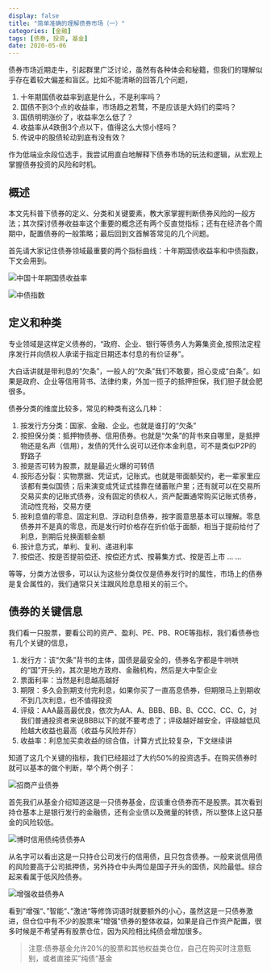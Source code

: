 ```yaml
---
display: false
title: "简单准确的理解债券市场（一）"
categories: [金融]
tags: [债券, 投资, 基金]
date: 2020-05-06
---
```


债券市场近期走牛，引起群里广泛讨论，虽然有各种体会和秘籍，但我们的理解似乎存在着较大偏差和盲区。比如不能清晰的回答几个问题，

1. 十年期国债收益率到底是什么，不是利率吗？
2. 国债不到3个点的收益率，市场趋之若鹜，不是应该是大妈们的菜吗？
3. 国债明明涨价了，收益率怎么低了？
4. 收益率从4跌倒3个点以下，值得这么大惊小怪吗？
5. 传说中的股债轮动到底有没有效？

作为低端业余段位选手，我尝试用直白地解释下债券市场的玩法和逻辑，从宏观上掌握债券投资的风险和时机。

## 概述
本文先科普下债券的定义、分类和关键要素，教大家掌握判断债券风险的一般方法；其次探讨债券收益率这个重要的概念还有两个反直觉指标；还有在经济各个周期中，配置债券的一般策略；最后回到文首解答常见的几个问题。

首先请大家记住债券领域最重要的两个指标曲线：十年期国债收益率和中债指数，下文会用到。

![中国十年期国债收益率](https://raw.githubusercontent.com/leeleilei/leeleilei.github.io/master/assets/images/%E4%B8%AD%E5%9B%BD%E5%8D%81%E5%B9%B4%E6%9C%9F%E5%9B%BD%E5%80%BA%E6%94%B6%E7%9B%8A%E7%8E%87.png)

![中债指数](https://raw.githubusercontent.com/leeleilei/leeleilei.github.io/master/assets/images/%E4%B8%AD%E5%80%BA%E6%8C%87%E6%95%B0.png)

## 定义和种类
专业领域是这样定义债券的，“政府、企业、银行等债务人为筹集资金,按照法定程序发行并向债权人承诺于指定日期还本付息的有价证券”。

大白话讲就是带利息的“欠条”，一般人的“欠条”我们不敢要，担心变成“白条”。如果是政府、企业等信用背书、法律约束，外加一揽子的抵押担保，我们胆子就会肥很多。

债券分类的维度比较多，常见的种类有这么几种：

1. 按发行方分类：国家、金融、企业。也就是谁打的“欠条”
2. 按担保分类：抵押物债券、信用债券。也就是“欠条”的背书来自哪里，是抵押物还是名声（信用），发债的凭什么说可以还你本金利息，可不是类似P2P的野路子
3. 按是否可转为股票，就是最近火爆的可转债
4. 按形态分裂：实物票据、凭证式，记账式。也就是带面额契约，老一辈家里应该都有类似国债；后来演变成凭证式挂靠在储蓄账户里；还有就可以在交易所交易买卖的记账式债券，没有固定的债权人，资产配置通常购买记账式债券，流动性充裕，交易方便
5. 按利息值的零息、固定利息、浮动利息债券，按字面意思基本可以理解。零息债券并不是真的零息，而是发行时价格存在折价低于面额，相当于提前给付了利息，到期后兑换面额金额
6. 按计息方式，单利、复利、递进利率
7. 按偿还、按是否提前偿还、按偿还方式、按募集方式、按是否上市 ... ...

等等，分类方法很多，可以认为这些分类仅仅是债券发行时的属性，市场上的债券是复合属性的，我们通常只关注跟风险息息相关的前三个。

## 债券的关键信息
我们看一只股票，要看公司的资产、盈利、PE、PB、ROE等指标，我们看债券也有几个关键的信息，

1. 发行方：该“欠条”背书的主体，国债是最安全的，债券名字都是牛哄哄的“国”开头的，其次是地方政府、金融机构，然后是大中型企业
1. 票面利率：当然是利息越高越好
1. 期限：多久会到期支付完利息，如果你买了一直高息债券，但期限马上到期收不到几次利息，也不值得投资
1. 评级：AAA最高最优良，依次为AA、A、BBB、BB、B、CCC、CC、C，对我们普通投资者来说BBB以下的就不要考虑了；评级越好越安全，评级越低风险越大收益也最高（收益与风险并存）
2. 收益率：利息加买卖收益的综合值，计算方式比较复杂，下文继续讲

知道了这几个关键的指标，我们已经超过了大约50%的投资选手。在购买债券时就可以基本的做个判断，举个两个例子：

![招商产业债券](https://raw.githubusercontent.com/leeleilei/leeleilei.github.io/master/assets/images/%E6%8B%9B%E5%95%86%E4%BA%A7%E4%B8%9A%E5%80%BA%E5%88%B8.png)

首先我们从基金介绍知道这是一只债券基金，应该重仓债券而不是股票。其次看到持仓基本上是银行发行的金融债，还有企业债以及微量的转债，所以整体上这只基金的风险较低。

![博时信用债纯债债券A](https://raw.githubusercontent.com/leeleilei/leeleilei.github.io/master/assets/images/%E5%8D%9A%E6%97%B6%E4%BF%A1%E7%94%A8%E5%80%BA%E7%BA%AF%E5%80%BA%E5%80%BA%E5%88%B8A.png)

从名字可以看出这是一只持仓公司发行的信用债，且只包含债券。一般来说信用债的风险要高于公司抵押债，另外持仓中头两位是国子开头的国债，风险最低。综合起来看属于低风险债券。

![增强收益债券A](https://raw.githubusercontent.com/leeleilei/leeleilei.github.io/master/assets/images/%E5%A2%9E%E5%BC%BA%E6%94%B6%E7%9B%8A%E5%80%BA%E5%88%B8A.png)

看到”增强“、”智能“、”激进“等修饰词语时就要额外的小心，虽然这是一只债券激进，但仓位中有不少的股票来“增强”债券的整体收益，如果是自己作资产配置，很多时候是不希望再有股票仓位，因为风险相比纯债会增加很多。

>注意:债券基金允许20%的股票和其他权益类仓位，自己在购买时注意甄别，或者直接买”纯债“基金

